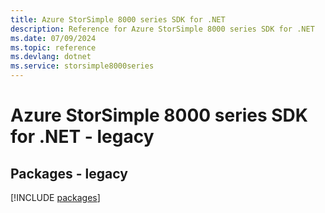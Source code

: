 ```yaml
---
title: Azure StorSimple 8000 series SDK for .NET
description: Reference for Azure StorSimple 8000 series SDK for .NET
ms.date: 07/09/2024
ms.topic: reference
ms.devlang: dotnet
ms.service: storsimple8000series
---
```

# Azure StorSimple 8000 series SDK for .NET - legacy
## Packages - legacy
[!INCLUDE [packages](storsimple-8000-series-index.md)]